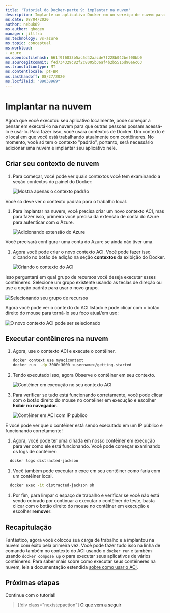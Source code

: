 ```yaml
---
title: 'Tutorial do Docker-parte 9: implantar na nuvem'
description: Implante um aplicativo Docker em um serviço de nuvem para hospedagem.
ms.date: 08/04/2020
author: nebuk89
ms.author: ghogen
manager: jillfra
ms.technology: vs-azure
ms.topic: conceptual
ms.workload:
- azure
ms.openlocfilehash: 661f9f6833b5ac5d42aacde7f228b042bef00bb0
ms.sourcegitcommit: f4d734329c82f2c8005b36af4b2b5516d90e6c63
ms.translationtype: MT
ms.contentlocale: pt-BR
ms.lasthandoff: 08/27/2020
ms.locfileid: "89038969"
---
```

# <a name="deploy-to-the-cloud"></a>Implantar na nuvem

Agora que você executou seu aplicativo localmente, pode começar a pensar em executá-lo na nuvem para que outras pessoas possam acessá-lo e usá-lo. Para fazer isso, você usará contextos de Docker. Um contexto é o local em que você está trabalhando atualmente com contêineres. No momento, você só tem o contexto "padrão", portanto, será necessário adicionar uma nuvem e implantar seu aplicativo nele.

## <a name="create-your-cloud-context"></a>Criar seu contexto de nuvem

1. Para começar, você pode ver quais contextos você tem examinando a seção contextos do painel do Docker:

   ![Mostra apenas o contexto padrão](media/defaultcontext.png)

Você só deve ver o contexto padrão para o trabalho local.

1. Para implantar na nuvem, você precisa criar um novo contexto ACI, mas para fazer isso, primeiro você precisa da extensão de conta do Azure para autenticar com o Azure.

   ![Adicionando extensão do Azure](media/addazureextension.png)

Você precisará configurar uma conta do Azure se ainda não tiver uma.

1. Agora você pode criar o novo contexto ACI. Você pode fazer isso clicando no botão de adição na seção **contextos** da exibição do Docker.

   ![Criando o contexto do ACI](media/createnewcontext.png)

Isso perguntará em qual grupo de recursos você deseja executar esses contêineres. Selecione um grupo existente usando as teclas de direção ou use a opção padrão para usar o novo grupo.

![Selecionando seu grupo de recursos](media/selectresourcegroup.png)

Agora você pode ver o contexto do ACI listado e pode clicar com o botão direito do mouse para torná-lo seu foco atual/em uso:

![O novo contexto ACI pode ser selecionado](media/listofcontexts.png)

## <a name="run-containers-in-the-cloud"></a>Executar contêineres na nuvem

1. Agora, use o contexto ACI e execute o contêiner.

   ```bash
   docker context use myacicontext
   docker run  -dp 3000:3000 <username>/getting-started
   ```

1. Tendo executado isso, agora Observe o contêiner em seu contexto.

   ![Contêiner em execução no seu contexto ACI](media/contextcontainer.png)

1. Para verificar se tudo está funcionando corretamente, você pode clicar com o botão direito do mouse no contêiner em execução e escolher **Exibir no navegador**.

   ![Contêiner em ACI com IP público](media/containerinaci.png)

E você pode ver que o contêiner está sendo executado em um IP público e funcionando corretamente!

1. Agora, você pode ter uma olhada em nosso contêiner em execução para ver como ele está funcionando. Você pode começar examinando os logs de contêiner:
 
 ```bash
   docker logs distracted-jackson
   ```

1. Você também pode executar o exec em seu contêiner como faria com um contêiner local.
 
 ```bash
   docker exec -it distracted-jackson sh
   ```

1. Por fim, para limpar o espaço de trabalho e verificar se você não está sendo cobrado por continuar a executar o contêiner de teste, basta clicar com o botão direito do mouse no contêiner em execução e escolher **remover**.

## <a name="recap"></a>Recapitulação

Fantástico, agora você colocou sua carga de trabalho e a implantou na nuvem com êxito pela primeira vez. Você pode fazer tudo isso na linha de comando também no contexto do ACI usando o `docker run` e também usando `docker compose up` o para executar seus aplicativos de vários contêineres. Para saber mais sobre como executar seus contêineres na nuvem, leia a documentação estendida [sobre como usar o ACI](https://docs.docker.com/engine/context/aci-integration/).

## <a name="next-steps"></a>Próximas etapas

Continue com o tutorial!

> [!div class="nextstepaction"]
> [O que vem a seguir](whats-next.md)
